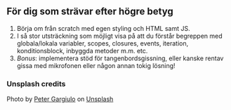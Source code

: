 ## För dig som strävar efter högre betyg

1. Börja om från scratch med egen styling och HTML samt JS.
2. I så stor utsträckning som möjligt visa på att du förstår begreppen med globala/lokala variabler, scopes, closures, events, iteration, konditionsblock, inbyggda metoder m.m. etc.
3. _Bonus_: implementera stöd för tangenbordsgissning, eller kanske rentav gissa med mikrofonen eller någon annan tokig lösning!

### Unsplash credits

Photo by <a href="https://unsplash.com/@grndezyns?utm_source=unsplash&utm_medium=referral&utm_content=creditCopyText">Peter Gargiulo</a> on <a href="https://unsplash.com/s/photos/blackboard?utm_source=unsplash&utm_medium=referral&utm_content=creditCopyText">Unsplash</a>
